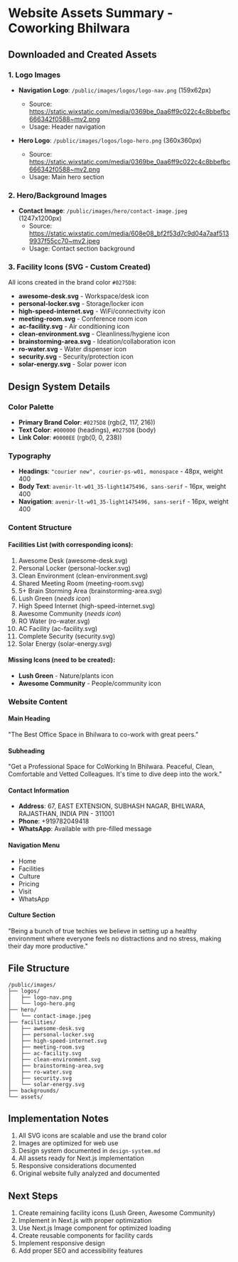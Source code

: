 # Website Assets Summary - Coworking Bhilwara

## Downloaded and Created Assets

### 1. Logo Images
- **Navigation Logo**: `/public/images/logos/logo-nav.png` (159x62px)
  - Source: https://static.wixstatic.com/media/0369be_0aa6ff9c022c4c8bbefbc666342f0588~mv2.png
  - Usage: Header navigation

- **Hero Logo**: `/public/images/logos/logo-hero.png` (360x360px)
  - Source: https://static.wixstatic.com/media/0369be_0aa6ff9c022c4c8bbefbc666342f0588~mv2.png
  - Usage: Main hero section

### 2. Hero/Background Images
- **Contact Image**: `/public/images/hero/contact-image.jpeg` (1247x1200px)
  - Source: https://static.wixstatic.com/media/608e08_bf2f53d7c9d04a7aaf5139937f55cc70~mv2.jpeg
  - Usage: Contact section background

### 3. Facility Icons (SVG - Custom Created)
All icons created in the brand color `#0275D8`:

- **awesome-desk.svg** - Workspace/desk icon
- **personal-locker.svg** - Storage/locker icon
- **high-speed-internet.svg** - WiFi/connectivity icon
- **meeting-room.svg** - Conference room icon
- **ac-facility.svg** - Air conditioning icon
- **clean-environment.svg** - Cleanliness/hygiene icon
- **brainstorming-area.svg** - Ideation/collaboration icon
- **ro-water.svg** - Water dispenser icon
- **security.svg** - Security/protection icon
- **solar-energy.svg** - Solar power icon

## Design System Details

### Color Palette
- **Primary Brand Color**: `#0275D8` (rgb(2, 117, 216))
- **Text Color**: `#000000` (headings), `#0275D8` (body)
- **Link Color**: `#0000EE` (rgb(0, 0, 238))

### Typography
- **Headings**: `"courier new", courier-ps-w01, monospace` - 48px, weight 400
- **Body Text**: `avenir-lt-w01_35-light1475496, sans-serif` - 16px, weight 400
- **Navigation**: `avenir-lt-w01_35-light1475496, sans-serif` - 16px, weight 400

### Content Structure

#### Facilities List (with corresponding icons):
1. Awesome Desk (awesome-desk.svg)
2. Personal Locker (personal-locker.svg)
3. Clean Environment (clean-environment.svg)
4. Shared Meeting Room (meeting-room.svg)
5. 5+ Brain Storming Area (brainstorming-area.svg)
6. Lush Green (*needs icon*)
7. High Speed Internet (high-speed-internet.svg)
8. Awesome Community (*needs icon*)
9. RO Water (ro-water.svg)
10. AC Facility (ac-facility.svg)
11. Complete Security (security.svg)
12. Solar Energy (solar-energy.svg)

#### Missing Icons (need to be created):
- **Lush Green** - Nature/plants icon
- **Awesome Community** - People/community icon

### Website Content

#### Main Heading
"The Best Office Space in Bhilwara to co-work with great peers."

#### Subheading
"Get a Professional Space for CoWorking In Bhilwara. Peaceful, Clean, Comfortable and Vetted Colleagues. It's time to dive deep into the work."

#### Contact Information
- **Address**: 67, EAST EXTENSION, SUBHASH NAGAR, BHILWARA, RAJASTHAN, INDIA PIN - 311001
- **Phone**: +919782049418
- **WhatsApp**: Available with pre-filled message

#### Navigation Menu
- Home
- Facilities
- Culture
- Pricing
- Visit
- WhatsApp

#### Culture Section
"Being a bunch of true techies we believe in setting up a healthy environment where everyone feels no distractions and no stress, making their day more productive."

## File Structure
```
/public/images/
├── logos/
│   ├── logo-nav.png
│   └── logo-hero.png
├── hero/
│   └── contact-image.jpeg
├── facilities/
│   ├── awesome-desk.svg
│   ├── personal-locker.svg
│   ├── high-speed-internet.svg
│   ├── meeting-room.svg
│   ├── ac-facility.svg
│   ├── clean-environment.svg
│   ├── brainstorming-area.svg
│   ├── ro-water.svg
│   ├── security.svg
│   └── solar-energy.svg
├── backgrounds/
└── assets/
```

## Implementation Notes

1. All SVG icons are scalable and use the brand color
2. Images are optimized for web use
3. Design system documented in `design-system.md`
4. All assets ready for Next.js implementation
5. Responsive considerations documented
6. Original website fully analyzed and documented

## Next Steps

1. Create remaining facility icons (Lush Green, Awesome Community)
2. Implement in Next.js with proper optimization
3. Use Next.js Image component for optimized loading
4. Create reusable components for facility cards
5. Implement responsive design
6. Add proper SEO and accessibility features